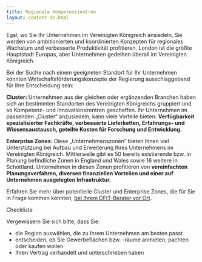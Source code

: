 ```yaml
---
title: Regionale Kompetenzzentren
layout: content-de.html
---
```


Egal, wo Sie Ihr Unternehmen im Vereinigten Königreich ansiedeln, Sie werden von ambitionierten und koordinierten Konzepten für regionales Wachstum und verbesserte Produktivität profitieren. London ist die größte Hauptstadt Europas, aber Unternehmen gedeihen überall im Vereinigten Königreich.

Bei der Suche nach einem geeigneten Standort für Ihr Unternehmen könnten Wirtschaftsförderungskonzepte der Regierung ausschlaggebend für Ihre Entscheidung sein:

**Cluster:** Unternehmen aus der gleichen oder ergänzenden Branchen haben sich an bestimmten Standorten des Vereinigten Königreichs gruppiert und so Kompetenz- und Innovationszentren geschaffen. Ihr Unternehmen im passenden „Cluster“ anzusiedeln, kann viele Vorteile bieten: **Verfügbarkeit spezialisierter Fachkräfte, verbesserte Lieferketten, Erfahrungs- und Wissensaustausch, geteilte Kosten für Forschung und Entwicklung.**

**Enterprise Zones:** Diese „Unternehmenszonen“ bieten Ihnen viel Unterstützung bei Aufbau und Erweiterung Ihres Unternehmens im Vereinigten Königreich. Mittlerweile gibt es 50 bereits existierende bzw. in Planung befindliche Zonen in England und Wales sowie 16 weitere in Schottland. Unternehmen in diesen Zonen profitieren von **vereinfachten Planungsverfahren, diversen finanziellen Vorteilen und einer auf Unternehmen ausgelegten Infrastruktur.**

Erfahren Sie mehr über potentielle Cluster und Enterprise Zones, die für Sie in Frage kommen könnten, [bei Ihrem DFIT-Berater vor Ort](https://www.contactus.ukti.gov.uk/enquiry/topic).

Checkliste

Vergewissern Sie sich bitte, dass Sie:

-   die Region auswählen, die zu Ihrem Unternehmen am besten passt
-   entscheiden, ob Sie Gewerbeflächen bzw.
 -räume anmieten, pachten oder kaufen wollen
-   Ihren Vertrag verhandelt und unterschrieben haben